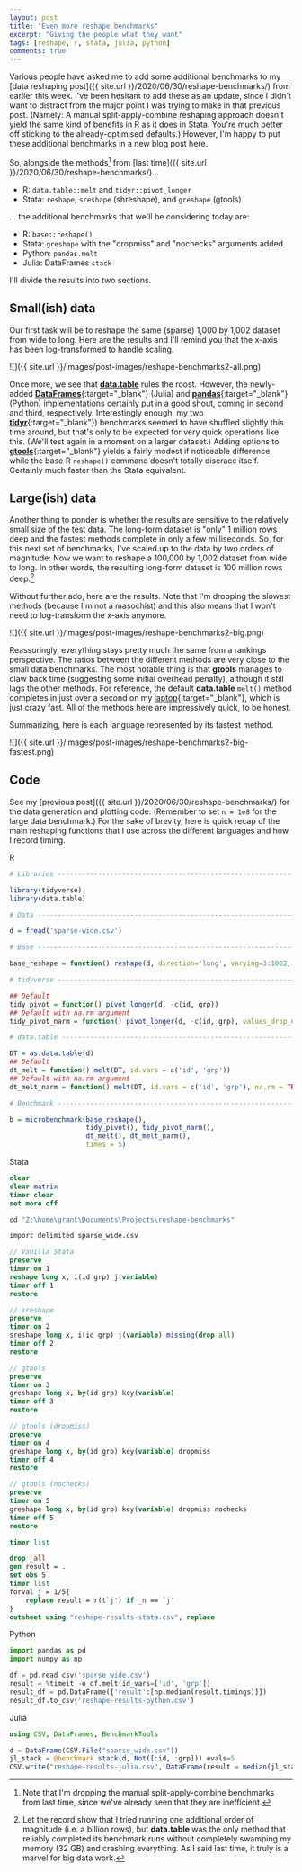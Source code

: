 ```yaml
---
layout: post
title: "Even more reshape benchmarks"
excerpt: "Giving the people what they want"
tags: [reshape, r, stata, julia, python]
comments: true
---
```


Various people have asked me to add some additional benchmarks to my [data reshaping post]({{ site.url }}/2020/06/30/reshape-benchmarks/) from earlier this week. I've been hesitant to add these as an update, since I didn't want to distract from the major point I was trying to make in that previous post. (Namely: A manual split-apply-combine reshaping approach doesn't yield the same kind of benefits in R as it does in Stata. You're much better off sticking to the already-optimised defaults.) However, I'm happy to put these additional benchmarks in a new blog post here.

So, alongside the methods[^1] from [last time]({{ site.url }}/2020/06/30/reshape-benchmarks/)... 

- R: `data.table::melt` and `tidyr::pivot_longer`
- Stata: `reshape`, `sreshape` (shreshape), and  `greshape` (gtools)

... the additional benchmarks that we'll be considering today are: 

- R: `base::reshape()`
- Stata: `greshape` with the "dropmiss" and "nochecks" arguments added
- Python: `pandas.melt`
- Julia: DataFrames `stack`

I'll divide the results into two sections.

## Small(ish) data

Our first task will be to reshape the same (sparse) 1,000 by 1,002 dataset from wide to long. Here are the results and I'll remind you that the x-axis has been log-transformed to handle scaling.

![]({{ site.url }}/images/post-images/reshape-benchmarks2-all.png)

Once more, we see that [**data.table**](https://rdatatable.gitlab.io/data.table) rules the roost. However, the newly-added [**DataFrames**](https://juliadata.github.io/DataFrames.jl/stable/){:target="_blank"} (Julia) and [**pandas**](https://pandas.pydata.org/){:target="_blank"} (Python) implementations certainly put in a good shout, coming in second and third, respectively. Interestingly enough, my two [**tidyr**](https://tidyr.tidyverse.org/){:target="_blank"}) benchmarks seemed to have shuffled slightly this time around, but that's only to be expected for very quick operations like this. (We'll test again in a moment on a larger dataset.) Adding options to [**gtools**](https://gtools.readthedocs.io/){:target="_blank"} yields a fairly modest if noticeable difference, while the base R `reshape()` command doesn't totally discrace itself. Certainly much faster than the Stata equivalent.

## Large(ish) data

Another thing to ponder is whether the results are sensitive to the relatively small size of the test data. The long-form dataset is "only" 1 million rows deep and the fastest methods complete in only a few milliseconds. So, for this next set of benchmarks, I've scaled up to the data by two orders of magnitude: Now we want to reshape a 100,000 by 1,002 dataset from wide to long. In other words, the resulting long-form dataset is 100 million rows deep.[^2]

Without further ado, here are the results. Note that I'm dropping the slowest methods (because I'm not a masochist) and this also means that I won't need to log-transform the x-axis anymore.

![]({{ site.url }}/images/post-images/reshape-benchmarks2-big.png)

Reassuringly, everything stays pretty much the same from a rankings perspective. The ratios between the different methods are very close to the small data benchmarks. The most notable thing is that **gtools** manages to claw back time (suggesting some initial overhead penalty), although it still lags the other methods. For reference, the default **data.table** `melt()` method completes in just over a second on my [laptop](https://wiki.archlinux.org/index.php?title=Dell_Precision_5530){:target="_blank"}, which is just crazy fast. All of the methods here are impressively quick, to be honest.

Summarizing, here is each language represented by its fastest method.

![]({{ site.url }}/images/post-images/reshape-benchmarks2-big-fastest.png)

[^1]: Note that I'm dropping the manual split-apply-combine benchmarks from last time, since we've already seen that they are inefficient.

[^2]: Let the record show that I tried running one additional order of magnitude (i.e. a billion rows), but **data.table** was the only method that reliably completed its benchmark runs without completely swamping my memory (32 GB) and crashing everything. As I said last time, it truly is a marvel for big data work.

## Code

See my [previous post]({{ site.url }}/2020/06/30/reshape-benchmarks/) for the data generation and plotting code. (Remember to set `n = 1e8` for the large data benchmark.) For the sake of brevity, here is quick recap of the main reshaping functions that I use across the different languages and how I record timing.

R

```r
# Libraries ---------------------------------------------------------------

library(tidyverse)
library(data.table)

# Data --------------------------------------------------------------------

d = fread('sparse-wide.csv')

# Base --------------------------------------------------------------------

base_reshape = function() reshape(d, direction='long', varying=3:1002, sep="")

# tidyverse ---------------------------------------------------------------

## Default
tidy_pivot = function() pivot_longer(d, -c(id, grp))
## Default with na.rm argument
tidy_pivot_narm = function() pivot_longer(d, -c(id, grp), values_drop_na = TRUE)

# data.table --------------------------------------------------------------

DT = as.data.table(d)
## Default
dt_melt = function() melt(DT, id.vars = c('id', 'grp'))
## Default with na.rm argument
dt_melt_narm = function() melt(DT, id.vars = c('id', 'grp'), na.rm = TRUE)

# Benchmark ---------------------------------------------------------------

b = microbenchmark(base_reshape(),
                   tidy_pivot(), tidy_pivot_narm(),
                   dt_melt(), dt_melt_narm(),  
                   times = 5)
```

Stata

```stata
clear
clear matrix
timer clear
set more off

cd "Z:\home\grant\Documents\Projects\reshape-benchmarks"

import delimited sparse_wide.csv

// Vanilla Stata
preserve
timer on 1
reshape long x, i(id grp) j(variable) 
timer off 1
restore

// sreshape
preserve
timer on 2
sreshape long x, i(id grp) j(variable) missing(drop all)
timer off 2
restore

// gtools
preserve
timer on 3
greshape long x, by(id grp) key(variable)
timer off 3
restore

// gtools (dropmiss)
preserve
timer on 4
greshape long x, by(id grp) key(variable) dropmiss
timer off 4
restore

// gtools (nochecks)
preserve
timer on 5
greshape long x, by(id grp) key(variable) dropmiss nochecks
timer off 5
restore

timer list

drop _all
gen result = .
set obs 5
timer list
forval j = 1/5{
	replace result = r(t`j') if _n == `j'
}
outsheet using "reshape-results-stata.csv", replace
```

Python

```py
import pandas as pd
import numpy as np

df = pd.read_csv('sparse_wide.csv')
result = %timeit -o df.melt(id_vars=['id', 'grp'])
result_df = pd.DataFrame({'result':[np.median(result.timings)]})
result_df.to_csv('reshape-results-python.csv')
```

Julia

```jl
using CSV, DataFrames, BenchmarkTools

d = DataFrame(CSV.File("sparse_wide.csv"))
jl_stack = @benchmark stack(d, Not([:id, :grp])) evals=5
CSV.write("reshape-results-julia.csv", DataFrame(result = median(jl_stack)))
```